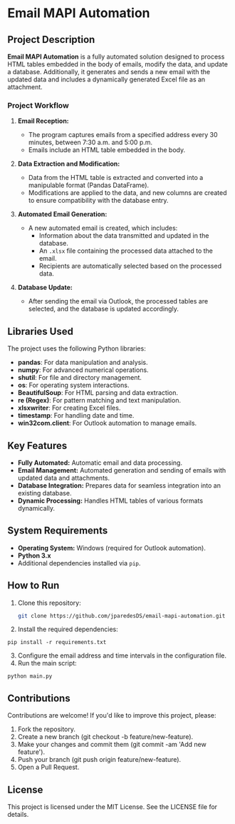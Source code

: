 # Email MAPI Automation

## Project Description
**Email MAPI Automation** is a fully automated solution designed to process HTML tables embedded in the body of emails, modify the data, and update a database. Additionally, it generates and sends a new email with the updated data and includes a dynamically generated Excel file as an attachment.

### Project Workflow
1. **Email Reception:**
   - The program captures emails from a specified address every 30 minutes, between 7:30 a.m. and 5:00 p.m.
   - Emails include an HTML table embedded in the body.

2. **Data Extraction and Modification:**
   - Data from the HTML table is extracted and converted into a manipulable format (Pandas DataFrame).
   - Modifications are applied to the data, and new columns are created to ensure compatibility with the database entry.

3. **Automated Email Generation:**
   - A new automated email is created, which includes:
     - Information about the data transmitted and updated in the database.
     - An `.xlsx` file containing the processed data attached to the email.
     - Recipients are automatically selected based on the processed data.

4. **Database Update:**
   - After sending the email via Outlook, the processed tables are selected, and the database is updated accordingly.

## Libraries Used
The project uses the following Python libraries:
- **pandas**: For data manipulation and analysis.
- **numpy**: For advanced numerical operations.
- **shutil**: For file and directory management.
- **os**: For operating system interactions.
- **BeautifulSoup**: For HTML parsing and data extraction.
- **re (Regex)**: For pattern matching and text manipulation.
- **xlsxwriter**: For creating Excel files.
- **timestamp**: For handling date and time.
- **win32com.client**: For Outlook automation to manage emails.

## Key Features
- **Fully Automated:** Automatic email and data processing.
- **Email Management:** Automated generation and sending of emails with updated data and attachments.
- **Database Integration:** Prepares data for seamless integration into an existing database.
- **Dynamic Processing:** Handles HTML tables of various formats dynamically.

## System Requirements
- **Operating System:** Windows (required for Outlook automation).
- **Python 3.x**
- Additional dependencies installed via `pip`.

## How to Run
1. Clone this repository:
   ```bash
   git clone https://github.com/jparedesDS/email-mapi-automation.git
2. Install the required dependencies:
```
pip install -r requirements.txt
```
3. Configure the email address and time intervals in the configuration file.
4. Run the main script:
```
python main.py
```
## Contributions
Contributions are welcome! If you'd like to improve this project, please:

1. Fork the repository.
2. Create a new branch (git checkout -b feature/new-feature).
3. Make your changes and commit them (git commit -am 'Add new feature').
4. Push your branch (git push origin feature/new-feature).
5. Open a Pull Request.

## License
This project is licensed under the MIT License. See the LICENSE file for details.
